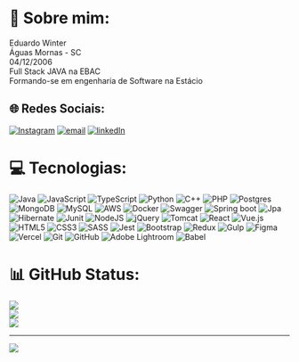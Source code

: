 # 💫 Sobre mim:
Eduardo Winter<br>Águas Mornas - SC<br>04/12/2006<br>Full Stack JAVA na EBAC<br>Formando-se em engenharia de Software na Estácio<br>


## 🌐 Redes Sociais:
[![Instagram](https://img.shields.io/badge/Instagram-%23E4405F.svg?style=for-the-badge&logo=Instagram&logoColor=white)](https://instagram.com/eduardo_winterr) [![email](https://img.shields.io/badge/Email-D14836?style=for-the-badge&logo=gmail&logoColor=white)](mailto:eduardowinterbr@gmail.com) [![linkedIn](https://img.shields.io/badge/-LinkedIn-blue?style=for-the-badge&logo=Linkedin&logoColor=white&link=YOUR_LINKEDIN_URL)](https://www.linkedin.com/in/eduardo-winter-45abb0301/)

# 💻 Tecnologias:
![Java](https://img.shields.io/badge/java-%23ED8B00.svg?style=for-the-badge&logo=openjdk&logoColor=white) ![JavaScript](https://img.shields.io/badge/javascript-%23323330.svg?style=for-the-badge&logo=javascript&logoColor=%23F7DF1E) ![TypeScript](https://img.shields.io/badge/typescript-%23007ACC.svg?style=for-the-badge&logo=typescript&logoColor=white) ![Python](https://img.shields.io/badge/python-3670A0?style=for-the-badge&logo=python&logoColor=ffdd54) ![C++](https://img.shields.io/badge/C++-00599C?style=for-the-badge&logo=cplusplus&logoColor=white&logoWidth=30)
![PHP](https://img.shields.io/badge/PHP-777BB4?style=for-the-badge&logo=php&logoColor=white&logoWidth=30) ![Postgres](https://img.shields.io/badge/postgres-%23316192.svg?style=for-the-badge&logo=postgresql&logoColor=white) ![MongoDB](https://img.shields.io/badge/MongoDB-%234ea94b.svg?style=for-the-badge&logo=mongodb&logoColor=white) ![MySQL](https://img.shields.io/badge/mysql-4479A1.svg?style=for-the-badge&logo=mysql&logoColor=white) ![AWS](https://img.shields.io/badge/AWS-232F3E?style=flat-square&logo=amazonaws&logoColor=white)
 ![Docker](https://img.shields.io/badge/docker-%230db7ed.svg?style=for-the-badge&logo=docker&logoColor=white)  ![Swagger](https://img.shields.io/badge/-Swagger-%23Clojure?style=for-the-badge&logo=swagger&logoColor=white) ![Spring boot](https://img.shields.io/badge/Spring%20Boot-6DB33F?style=for-the-badge&logo=springboot&logoColor=white) ![Jpa](https://img.shields.io/badge/Spring_data_jpa-6DB33F?style=for-the-badge&logo=SpringSecurity&logoColor=white) ![Hibernate](https://img.shields.io/badge/-Hibernate-59666C?style=for-the-badge&logo=Hibernate&logoColor=white&logoWidth=30) ![Junit](https://img.shields.io/badge/junit-%23E33332?style=for-the-badge&logo=junit5&logoColor=white&logoWidth=60) ![NodeJS](https://img.shields.io/badge/node.js-6DA55F?style=for-the-badge&logo=node.js&logoColor=white) ![jQuery](https://img.shields.io/badge/jquery-%230769AD.svg?style=for-the-badge&logo=jquery&logoColor=white) ![Tomcat](https://img.shields.io/badge/Apache%20Tomcat-F8DC75?style=for-the-badge&logo=apachetomcat&logoColor=black) ![React](https://img.shields.io/badge/react-%2320232a.svg?style=for-the-badge&logo=react&logoColor=%2361DAFB) ![Vue.js](https://img.shields.io/badge/vue.js-%2335495e.svg?style=for-the-badge&logo=vuedotjs&logoColor=%234FC08D) ![HTML5](https://img.shields.io/badge/html5-%23E34F26.svg?style=for-the-badge&logo=html5&logoColor=white) ![CSS3](https://img.shields.io/badge/css3-%231572B6.svg?style=for-the-badge&logo=css3&logoColor=white) ![SASS](https://img.shields.io/badge/SASS-hotpink.svg?style=for-the-badge&logo=SASS&logoColor=white) ![Jest](https://img.shields.io/badge/Jest-323330?style=for-the-badge&logo=Jest&logoColor=white) ![Bootstrap](https://img.shields.io/badge/Bootstrap-563D7C?style=for-the-badge&logo=bootstrap&logoColor=white) ![Redux](https://img.shields.io/badge/redux-%23593d88.svg?style=for-the-badge&logo=redux&logoColor=white) ![Gulp](https://img.shields.io/badge/GULP-%23CF4647.svg?style=for-the-badge&logo=gulp&logoColor=white) ![Figma](https://img.shields.io/badge/figma-%23F24E1E.svg?style=for-the-badge&logo=figma&logoColor=white) ![Vercel](https://img.shields.io/badge/vercel-%23000000.svg?style=for-the-badge&logo=vercel&logoColor=white) ![Git](https://img.shields.io/badge/git-%23F05033.svg?style=for-the-badge&logo=git&logoColor=white) ![GitHub](https://img.shields.io/badge/github-%23121011.svg?style=for-the-badge&logo=github&logoColor=white) ![Adobe Lightroom](https://img.shields.io/badge/Adobe%20Lightroom-31A8FF.svg?style=for-the-badge&logo=Adobe%20Lightroom&logoColor=white) ![Babel](https://img.shields.io/badge/Babel-F9DC3e?style=for-the-badge&logo=babel&logoColor=black)
# 📊 GitHub Status:
![](https://github-readme-stats.vercel.app/api?username=WinterBR&theme=dark&hide_border=false&include_all_commits=true&count_private=true)<br/>
![](https://nirzak-streak-stats.vercel.app/?user=WinterBR&theme=dark&hide_border=false)<br/>
![](https://github-readme-stats.vercel.app/api/top-langs/?username=WinterBR&theme=dark&hide_border=false&include_all_commits=true&count_private=true&layout=compact)

---
[![](https://visitcount.itsvg.in/api?id=WinterBR&icon=0&color=0)](https://visitcount.itsvg.in)

<!-- Proudly created with GPRM ( https://gprm.itsvg.in ) -->
